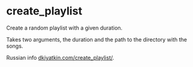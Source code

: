 create_playlist
===============

Create a random playlist with a given duration.

Takes two arguments, the duration and the path to the directory with the songs.

Russian info [dkiyatkin.com/create_playlist/](dkiyatkin.com/create_playlist/).
